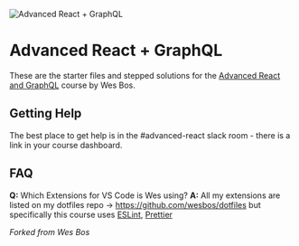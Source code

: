 ![Advanced React + GraphQL](https://advancedreact.com/images/ARG/arg-facebook-share.png)

# Advanced React + GraphQL

These are the starter files and stepped solutions for the [Advanced React and GraphQL](https://AdvancedReact.com) course by Wes Bos. 

## Getting Help

The best place to get help is in the #advanced-react slack room - there is a link in your course dashboard. 


## FAQ

**Q:** Which Extensions for VS Code is Wes using?
**A:** All my extensions are listed on my dotfiles repo → https://github.com/wesbos/dotfiles but specifically this course uses [ESLint](https://github.com/Microsoft/vscode-eslint), [Prettier](https://github.com/prettier/prettier-vscode)

_Forked from Wes Bos_